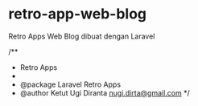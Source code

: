 # retro-app-web-blog
Retro Apps Web Blog dibuat dengan Laravel

/**
* Retro Apps
*
* @package  Laravel Retro Apps
* @author   Ketut Ugi Diranta <nugi.dirta@gmail.com>
*/
